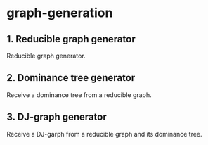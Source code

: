 # graph-generation

## 1. Reducible graph generator
Reducible graph generator.

## 2. Dominance tree generator
Receive a dominance tree from a reducible graph.

## 3. DJ-graph generator
Receive a DJ-garph from a reducible graph and its dominance tree. 